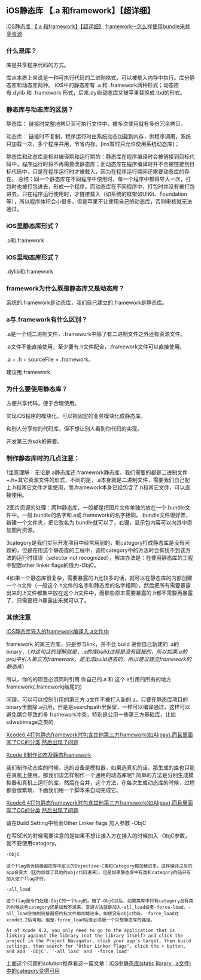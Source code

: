 ## iOS静态库 【.a 和framework】【超详细】

[iOS静态库 【.a 和framework】【超详细】](https://my.oschina.net/kaqijiang/blog/649632)
[framework--怎么样使用bundle来共享资源](http://www.jianshu.com/p/ff50bce87f55)

### 什么是库？

库是共享程序代码的方式。

库从本质上来说是一种可执行代码的二进制格式，可以被载入内存中执行。库分静态库和动态库两种。
iOS中的静态库有 .a 和 .framework两种形式；动态库有.dylib 和 .framework 形式，后来.dylib动态库又被苹果替换成.tbd的形式。

### 静态库与动态库的区别？

静态库： 链接时完整地拷贝至可执行文件中，被多次使用就有多份冗余拷贝。

动态库： 链接时不复制，程序运行时由系统动态加载到内存，供程序调用，系统只加载一次，多个程序共用，节省内存。[ios暂时只允许使用系统动态库]；

静态库和动态库是相对编译期和运行期的：静态库在程序编译时会被链接到目标代码中，程序运行时将不再需要改静态库；而动态库在程序编译时并不会被链接到目标代码中，只是在程序运行时才被载入，因为在程序运行期间还需要动态库的存在。
总结：同一个静态库在不同程序中使用时，每一个程序中都得导入一次，打包时也被打包进去，形成一个程序。而动态库在不同程序中，打包时并没有被打包进去，只在程序运行使用时，才链接载入（如系统的框架如UIKit、Foundation等），所以程序体积会小很多，但是苹果不让使用自己的动态库，否则审核就无法通过。

### iOS里静态库形式？

.a和.framework

### iOS里动态库形式？

.dylib和.framework

### framework为什么既是静态库又是动态库？

系统的.framework是动态库，我们自己建立的.framework是静态库。

### a与.framework有什么区别？

.a是一个纯二进制文件，.framework中除了有二进制文件之外还有资源文件。

.a文件不能直接使用，至少要有.h文件配合，.framework文件可以直接使用。

.a + .h + sourceFile = .framework。

建议用.framework.

### 为什么要使用静态库？

方便共享代码，便于合理使用。

实现iOS程序的模块化。可以把固定的业务模块化成静态库。

和别人分享你的代码库，但不想让别人看到你代码的实现。

开发第三方sdk的需要。

### 制作静态库时的几点注意：

1注意理解：无论是.a静态库还.framework静态库，我们需要的都是二进制文件+.h+其它资源文件的形式，不同的是，.a本身就是二进制文件，需要我们自己配上.h和其它文件才能使用，而.framework本身已经包含了.h和其它文件，可以直接使用。

2图片资源的处理：两种静态库，一般都是把图片文件单独的放在一个.bundle文件中，一般.bundle的名字和.a或.framework的名字相同。.bundle文件很好弄，新建一个文件夹，把它改名为.bundle就可以了，右键，显示包内容可以向其中添加图片资源。

3category是我们实际开发项目中经常用到的，把category打成静态库是没有问题的，但是在用这个静态库的工程中，调用category中的方法时会有找不到该方法的运行时错误（selector not recognized），解决办法是：在使用静态库的工程中配置other linker flags的值为-ObjC。

4如果一个静态库很复杂，需要暴露的.h比较多的话，就可以在静态库的内部创建一个.h文件（一般这个.h文件的名字和静态库的名字相同），然后把所有需要暴露出来的.h文件都集中放在这个.h文件中，而那些原本需要暴露的.h都不需要再暴露了，只需要把.h暴露出来就可以了。

### 其他注意

[IOS静态库导入的framework编译入.a文件中](http://www.cocoachina.com/bbs/read.php?tid-231964.html)

framework 的第三方库，只是参与link，并不会 build 进你自己新建的 .a的binary，（*对这句话的理解就是，.a的库build过程是没有链接的，所以如果.a的proj中引入第三方framework，是无法build进去的，所以建议建立framework的静态库*）

所以，你的的项目必须同时引用 你自己的.a 和 这个.a引用的所有的地方 framework(.frameworkj结尾的)

同理，可以可以控制引用的第三方.a文件不被打入新的.a，只要在静态库项目的binary里删除.a引用，但是是searchpath里保留，一样可以编译通过，这样可以避免耦合导致的多  framework冲突，特别是公用一些第三方基础库，比如 sdwebimage之类的

[ Xcode6.4打包静态framework时包含其他第三方framework(如Alipay),而且里面写了OC的分类,然后出现了问题](http://www.cocoachina.com/bbs/read.php?tid-323584-page-3.html)

[Xcode 8制作动态及静态Framework](http://blog.csdn.net/u011662987/article/details/53021786)

我们制作动态库的时候，选的设备是模拟器，如果选真机的话，那生成的库也只能在真机上使用，那我们该怎样制作一个通用的动态库呢? 简单的方法是分别生成模拟器和真机上运行的库，然后在合并，这个方法，在每次生成动态库的时候，过程都会很繁琐，下面我们用一个脚本来自动完成它。

[Xcode6.4打包静态framework时包含其他第三方framework(如Alipay),而且里面写了OC的分类,然后出现了问题](http://www.cocoachina.com/bbs/read.php?tid-323584.html)

请在Build Setting中检索Other Linker flags 加入参数 -ObjC

在写SDK的时候需要注意的是如果不想让接入方在接入的时候加入 -ObjC参数，就不要使用catagory。

```
-ObjC

这个flag告诉链接器把库中定义的Objective-C类和Category都加载进来。这样编译之后的app会变大（因为加载了其他的objc代码进来）。但是如果静态库中有类和category的话只有加入这个flag才行。

-all_load

这个flag是专门处理-ObjC的一个bug的。用了-ObjC以后，如果类库中只有category没有类的时候这些category还是加载不进来。变通方法就是加入-all_load或者-force-load。-all_load会强制链接器把目标文件都加载进来，即使没有objc代码。-force_load在xcode3.2后可用。但是-force_load后面必须跟一个只想静态库的路径。

As of Xcode 4.2, you only need to go to the application that is linking against the library (not the library itself) and click the project in the Project Navigator, click your app's target, then build settings, then search for "Other Linker Flags", click the + button, and add '-ObjC'. '-all_load' and '-force_load'
```

上面这个问题的solution推荐看这一篇文章：[iOS中静态库(static library, .a文件)中的category变得可用](http://blog.csdn.net/skylin19840101/article/details/51821932)
